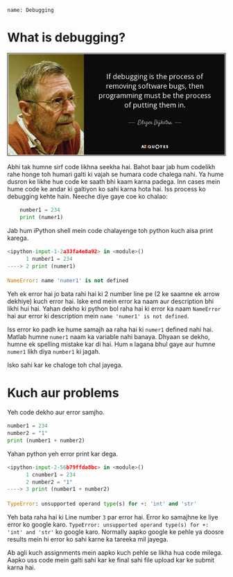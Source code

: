 ```ngMeta
name: Debugging
```

# What is debugging?

![debugging-intro](assets/debugging-intro.jpg)


Abhi tak humne sirf code likhna seekha hai. Bahot baar jab hum codelikh rahe honge toh humari galti ki vajah se humara code chalega nahi. Ya hume dusron ke likhe hue code ke saath bhi kaam karna padega. Inn cases mein hume code ke andar ki galtiyon ko sahi karna hota hai. Iss process ko debugging kehte hain. Neeche diye gaye coe ko chalao:

```python
	number1 = 234
	print (numer1)
```

Jab hum iPython shell mein code chalayenge toh python kuch aisa print karega.

```python
<ipython-input-1-2a33fa4e8a92> in <module>()
      1 number1 = 234
----> 2 print (numer1)

NameError: name 'numer1' is not defined
```

Yeh ek error hai jo bata rahi hai ki 2 number line pe (2 ke saamne ek arrow dekhiye) kuch error hai. Iske end mein error ka naam aur description bhi likhi hui hai. Yahan dekho ki python bol raha hai ki error ka naam `NameError` hai aur error ki description mein `name 'numer1' is not defined`. 

Iss error ko padh ke hume samajh aa raha hai ki `numer1` defined nahi hai. Matlab humne `numer1` naam ka variable nahi banaya. Dhyaan se dekho, humne ek spelling mistake kar di hai. Hum `m` lagana bhul gaye aur humne `numer1` likh diya `number1` ki jagah.

Isko sahi kar ke chaloge toh chal jayega.

# Kuch aur problems

Yeh code dekho aur error samjho.

```python
number1 = 234
number2 = "1"
print (number1 + number2)
```

Yahan python yeh error print kar dega.

```python
<ipython-input-2-56b79ffda8bc> in <module>()
      1 cnumber1 = 234
      2 number2 = "1"
----> 3 print (number1 + number2)

TypeError: unsupported operand type(s) for +: 'int' and 'str'
```

Yeh bata raha hai ki Line number `3` par error hai. Error ko samajhne ke liye error ko google karo. `TypeError: unsupported operand type(s) for +: 'int' and 'str'` ko google karo. Normally aapko google ke pehle ya doosre results mein hi error ko sahi karne ka tareeka mil jayega.

Ab agli kuch assignments mein aapko kuch pehle se likha hua code milega. Aapko uss code mein galti sahi kar ke final sahi file upload kar ke submit karna hai.